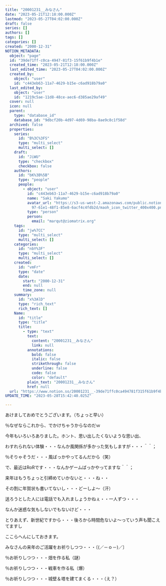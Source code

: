```yaml
---
title: "20001231__みなさん"
date: "2023-05-21T12:18:00.000Z"
lastmod: "2023-05-27T04:02:00.000Z"
draft: false
series: []
authors: []
tags: []
categories: []
created: "2000-12-31"
NOTION_METADATA:
  object: "page"
  id: "39de71ff-c0ca-4947-81f3-15f61b9f4b1e"
  created_time: "2023-05-21T12:18:00.000Z"
  last_edited_time: "2023-05-27T04:02:00.000Z"
  created_by:
    object: "user"
    id: "c443eb63-11a7-4629-b15e-c6ad918b79a0"
  last_edited_by:
    object: "user"
    id: "1219c5ae-11d8-48ce-aec6-d385ae29af49"
  cover: null
  icon: null
  parent:
    type: "database_id"
    database_id: "9dbcf20b-4d97-4d69-98ba-8ae9c8c1f58d"
  archived: false
  properties:
    series:
      id: "B%3C%3FS"
      type: "multi_select"
      multi_select: []
    draft:
      id: "JiWU"
      type: "checkbox"
      checkbox: false
    authors:
      id: "bK%3B%5B"
      type: "people"
      people:
        - object: "user"
          id: "c443eb63-11a7-4629-b15e-c6ad918b79a0"
          name: "Saki Yakumo"
          avatar_url: "https://s3-us-west-2.amazonaws.com/public.notion-static.com/3ad1c4\
            97-61e1-48f1-85e8-6acf4c4fdb2d/maoh_icon_twitter_400x400.png"
          type: "person"
          person:
            email: "marqut@ziomatrix.org"
    tags:
      id: "jw%7CC"
      type: "multi_select"
      multi_select: []
    categories:
      id: "nbY%3F"
      type: "multi_select"
      multi_select: []
    created:
      id: "vmFr"
      type: "date"
      date:
        start: "2000-12-31"
        end: null
        time_zone: null
    summary:
      id: "x%3AlD"
      type: "rich_text"
      rich_text: []
    Name:
      id: "title"
      type: "title"
      title:
        - type: "text"
          text:
            content: "20001231__みなさん"
            link: null
          annotations:
            bold: false
            italic: false
            strikethrough: false
            underline: false
            code: false
            color: "default"
          plain_text: "20001231__みなさん"
          href: null
  url: "https://www.notion.so/20001231__-39de71ffc0ca494781f315f61b9f4b1e"
UPDATE_TIME: "2023-05-28T15:42:40.025Z"

---
```

<link rel="stylesheet" href="https://cdn.jsdelivr.net/npm/katex@0.16.2/dist/katex.min.css" integrity="sha384-bYdxxUwYipFNohQlHt0bjN/LCpueqWz13HufFEV1SUatKs1cm4L6fFgCi1jT643X" crossorigin="anonymous">


あけましておめでとうございます。（ちょっと早い）


％なぜならこれから、でかけちゃうからなのだｗ


今年もいろいろありました。ホント、思い出したくないような思い出、


わすれられない体験・・・なんか風関係が多かった気もしますが・・・＾＾；


％そりゃそうだ・・・風ばっかやってるんだから（笑）


で、最近はRoRです・・・なんかゲームばっかやってますな＾＾；


来年はもうちょっと引締めていかないと・・・ね・・


その割に年賀状も書いてないし・・・どーしよ～（汗）


送ろうとした人には電話でも入れましょうかねぇ・・一人ずつ・・・


なんか迷惑な気もしないでもないけど・・・


とりあえず、新世紀ですから・・・後ろから時間危ないよ～っていう声も聞こえてますし


ここらへんにしておきます。


みなさんの来年のご活躍をお祈りしつつ・・・〔(／－ｏ－)／〕


％お祈りしつつ・・・畑を作る私（謎）


％お祈りしつつ・・・戦車を作る私（爆）


％お祈りしつつ・・・城壁＆塔を建てまくる・・・（え？）

